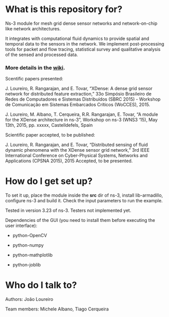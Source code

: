 # What is this repository for? #

Ns-3 module for mesh grid dense sensor networks and network-on-chip like network architectures.

It integrates with computational fluid dynamics to provide spatial and temporal data to the sensors in the network. We implement post-processing tools for packet and flow tracing, statistical survey and qualitative analysis of the sensed and processed data.

### More details in the [wiki](https://bitbucket.org/joaofl/noc/wiki/Home). ###

Scentific papers presented:

J. Loureiro, R. Rangarajan, and E. Tovar, “XDense: A dense grid sensor network for distributed feature extraction,” 33o Simpósio Brasileiro de Redes de Computadores e Sistemas Distribuídos (SBRC 2015) - Workshop de Comunicação em Sistemas Embarcados Críticos (WoCCES), 2015.

J. Loureiro, M. Albano, T. Cerqueira, R.R. Rangarajan, E. Tovar, “A module for the XDense architecture in ns-3”, Workshop on ns-3 (WNS3 ‘15), May 13th, 2015, pp. xxxxx, Castelldefels, Spain

Scientific paper accepted, to be published:


J. Loureiro, R. Rangarajan, and E. Tovar, “Distributed sensing of fluid dynamic phenomena with the XDense sensor grid network,” 3rd IEEE International Conference on Cyber-Physical Systems, Networks and Applications (CPSNA 2015), 2015 Accepted, to be presented.


# How do I get set up? #

To set it up, place the module inside the **src** dir of ns-3, install lib-armadillo, configure ns-3 and build it. Check the input parameters to run the example.

Tested in version 3.23 of ns-3. Testers not implemented yet.

Dependencies of the GUI (you need to install them before executing the user interface):

- python-OpenCV

- python-numpy

- python-mathplotlib

- python-joblib




# Who do I talk to? #

Authors:
João Loureiro

Team members:
Michele Albano, Tiago Cerqueira